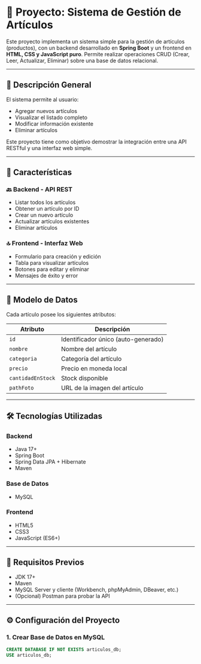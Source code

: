 # 🧾 Proyecto: Sistema de Gestión de Artículos

Este proyecto implementa un sistema simple para la gestión de artículos (productos), con un backend desarrollado en **Spring Boot** y un frontend en **HTML, CSS y JavaScript puro**. Permite realizar operaciones CRUD (Crear, Leer, Actualizar, Eliminar) sobre una base de datos relacional.

---

## 📌 Descripción General

El sistema permite al usuario:

- Agregar nuevos artículos
- Visualizar el listado completo
- Modificar información existente
- Eliminar artículos

Este proyecto tiene como objetivo demostrar la integración entre una API RESTful y una interfaz web simple.

---

## 🧩 Características

### 🔙 Backend - API REST

- Listar todos los artículos
- Obtener un artículo por ID
- Crear un nuevo artículo
- Actualizar artículos existentes
- Eliminar artículos

### 🔝 Frontend - Interfaz Web

- Formulario para creación y edición
- Tabla para visualizar artículos
- Botones para editar y eliminar
- Mensajes de éxito y error

---

## 🧾 Modelo de Datos

Cada artículo posee los siguientes atributos:

| Atributo         | Descripción                          |
|------------------|--------------------------------------|
| `id`             | Identificador único (auto-generado)  |
| `nombre`         | Nombre del artículo                  |
| `categoria`      | Categoría del artículo               |
| `precio`         | Precio en moneda local               |
| `cantidadEnStock`| Stock disponible                     |
| `pathFoto`       | URL de la imagen del artículo        |

---

## 🛠️ Tecnologías Utilizadas

### Backend
- Java 17+
- Spring Boot
- Spring Data JPA + Hibernate
- Maven

### Base de Datos
- MySQL

### Frontend
- HTML5
- CSS3
- JavaScript (ES6+)

---

## 📎 Requisitos Previos

- JDK 17+
- Maven
- MySQL Server y cliente (Workbench, phpMyAdmin, DBeaver, etc.)
- (Opcional) Postman para probar la API

---

## ⚙️ Configuración del Proyecto

### 1. Crear Base de Datos en MySQL

```sql
CREATE DATABASE IF NOT EXISTS articulos_db;
USE articulos_db;
